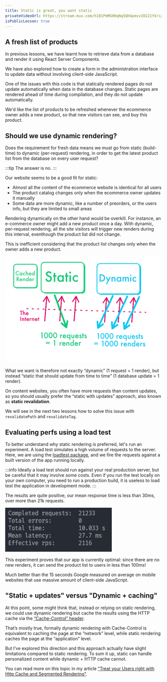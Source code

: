```yaml
---
title: Static is great, you want static
privateVideoUrl: https://stream.mux.com/h101PmMG00qNq5QH4pmvvI0221YkrizB6009uxyaLki7Fj00.m3u8
isPublicLesson: true
---
```



## A fresh list of products

In previous lessons, we have learnt how to retrieve data from a database and render it using React Server Components. 

We have also explored how to create a form in the administration interface to update data without involving client-side JavaScript. 

One of the issues with this code is that statically rendered pages do not update automatically when data in the database changes.
Static pages are rendered ahead of time during compilation, and they do not update automatically. 

We'd like the list of products to be refreshed whenever the ecommerce owner adds a new product, so that new visitors can see, and buy this product. 

## Should we use dynamic rendering?

Does the requirement for fresh data means we must go from static (build-time) to dynamic (per-request) rendering, in order to get the latest product list from the database on every user request?

:::tip
The answer is no.
:::

Our website seems to be a good fit for static:

- Almost all the content of the ecommerce website is identical for all users
- The product catalog changes only when the ecommerce owner updates it manually
- Some data are more dynamic, like a number of preorders, or the users info, but they are limited to small areas

Rendering dynamically on the other hand would be overkill. For instance, an e-commerce owner might add a new product once a day. With dynamic, per-request rendering, all the site visitors will trigger new renders during this interval, eventhough the product list did not change. 

This is inefficient considering that the product list changes only when the owner adds a new product.


![Static is more efficient than Dynamic rendering, because 1000 request = 1 render](./public/static-efficient.png)


What we want is therefore not exactly “dynamic” (1 request = 1 render), but instead “static that should update from time to time” (1 database update = 1 render). 

On content websites, you often have more requests than content updates, so you should usually prefer the “static with updates” approach, also known as **static revalidation**.

We will see in the next two lessons how to solve this issue with `revalidatePath` and `revalidateTag`.

## Evaluating perfs using a load test

To better understand why static rendering is preferred, let's run an experiment. A load test simulates a high volume of requests to the server. Here, we are using the [loadtest package](https://www.npmjs.com/package/loadtest), and we fire the requests against a built version of the app running locally.

:::info
Ideally a load test should run against your real production server, but be careful that it may involve some costs.
Even if you run the test locally on your own computer, you need to run a production build, it is useless to load test the application in development mode.
:::

The results are quite positive, our mean response time is less than 30ms, over more than 21k requests.

![Load test results](./public/loadtest.png)

This experiment proves that our app is currently optimal: since there are no new renders, it can send the product list to users in less than 100ms! 

Much better than the 15 seconds Google measured on average on mobile websites that use massive amount of client-side JavaScript.

## "Static + updates" versus "Dynamic + caching"

At this point, some might think that, instead or relying on static rendering, we could use dynamic rendering but cache the results using the HTTP cache via the [“Cache-Control” header](https://developer.mozilla.org/fr/docs/Web/HTTP/Headers/Cache-Control). 

That’s mostly true, formally dynamic rendering with Cache-Control is equivalent to caching the page at the “network” level, while static rendering caches the page at the “application” level. 

But I’ve explored this direction and this approach actually have slight limitations compared to static rendering. To sum it up, static can handle personalized content while dynamic + HTTP cache cannot. 

You can read more on this topic in my article ["Treat your Users right with Http Cache and Segmented Rendering"](https://blog.vulcanjs.org/treat-your-users-right-with-http-cache-and-segmented-rendering-7a4f4761b549?gi=346e79485d7a).
